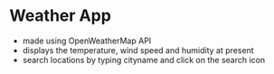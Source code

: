 # Weather App

- made using OpenWeatherMap API
- displays the temperature, wind speed and humidity at present
- search locations by typing cityname and click on the search icon
